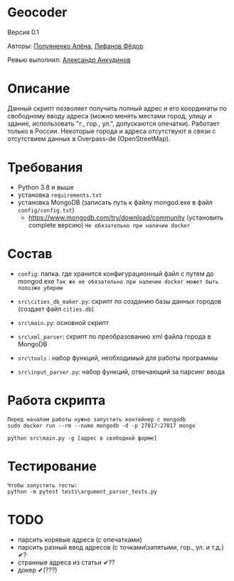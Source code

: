 # Geocoder
Версия 0.1

Авторы: [Полуяненко Алёна](https://github.com/NiripsaKakVsegda), [Лифанов Фёдор](https://github.com/amagoosebitch)

Ревью выполнил: [Александр Анкудинов](https://github.com/xelez)
# Описание
Данный скрипт позволяет получить полный адрес и его координаты по свободному вводу адреса (можно менять местами город, улицу и здание, 
использовать "г., гор., ул.", допускаются опечатки). Работает только в России. Некоторые города и адреса отсутствуют в связи с отсутствием
данных в Overpass-de (OpenStreetMap). 
# Требования
* Python 3.8 и выше
* установка `requirements.txt`
* установка MongoDB (записать путь к файлу mongod.exe в файл `config/config.txt`)
    * https://www.mongodb.com/try/download/community (установить complete версию)
    `Не обязательно при наличии docker`
# Состав
* `config`: папка. где хранится конфигурационный файл с путем до mongod.exe
`Так же не обязательно при наличии docker
  может быть попозже уберем`

* `src\cities_db_maker.py`: скрипт по созданию базы данных городов (создает файл `cities.db`)

* `src\main.py`: основной скрипт

* `src\xml_parser`: скрипт по преобразованию xml файла города в MongoDB

* `src\tools` : набор функций, необходимый для работы программы

* `src\input_parser.py`: набор функций, отвечающий за парсинг ввода
# Работа скрипта
```
Перед началом работы нужно запустить контейнер с mongodb
sudo docker run --rm --name mongodb -d -p 27017:27017 mongo

python src\main.py -g [адрес в свободной форме]
```
# Тестирование
```
Чтобы запустить тесты:
python -m pytest tests\argument_parser_tests.py
```

# TODO
* парсить корявые адреса (с опечатками)
* парсить разный ввод адресов (с точками\запятыми, гор., ул. и т.д.) ✔?
* странные адреса из статьи ✔??
* докер ✔(???)

